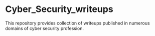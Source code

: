 # Cyber_Security_writeups
This repository provides collection of writeups published in numerous domains of cyber security profession.
